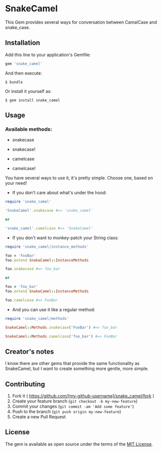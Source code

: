 # SnakeCamel

This Gem provides several ways for conversation between CamalCase and snake_case.

## Installation

Add this line to your application's Gemfile:

```ruby
gem 'snake_camel'
```

And then execute:

    $ bundle

Or install it yourself as:

    $ gem install snake_camel


## Usage

  ### Available methods:

  - snakecase

  - snakecase!

  - camelcase

  - camelcase!


  You have several ways to use it, it's pretty simple. Choose one, based on your need!

  - If you don't care about what's under the hood:

  ```ruby
  require 'snake_camel'

  'SnakeCamel'.snakecase #=> 'snake_camel'

  or

  'snake_camel'.camelcase #=> 'SnakeCamel'
  ```

  - If you don't want to monkey-patch your String class:

```ruby
require 'snake_camel/instance_methods'

foo = 'FooBar'
foo.extend SnakeCamel::InstanceMethods

foo.snakecase #=> foo_bar

or

foo = 'foo_bar'
foo.extend SnakeCamel::InstanceMethods

foo.camelcase #=> FooBar
```
- And you can use it like a regular method:

```ruby
require 'snake_camel/methods'

SnakeCamel::Methods.snakecase('FooBar') #=> foo_bar

SnakeCamel::Methods.camelcase('foo_bar') #=> FooBar
```


## Creator's notes

I know there are other gems that provide the same functionality as SnakeCamel, but I want to create something more gentle, more simple.


## Contributing

1. Fork it ( https://github.com/[my-github-username]/snake_camel/fork )
2. Create your feature branch (`git checkout -b my-new-feature`)
3. Commit your changes (`git commit -am 'Add some feature'`)
4. Push to the branch (`git push origin my-new-feature`)
5. Create a new Pull Request

## License

The gem is available as open source under the terms of the [MIT License](http://opensource.org/licenses/MIT).

